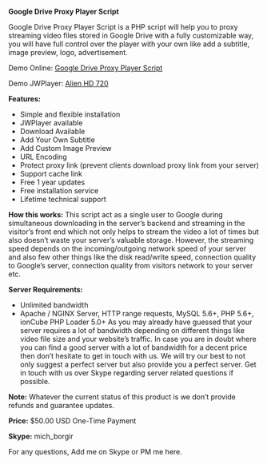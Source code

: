 <strong>Google Drive Proxy Player Script</strong>

Google Drive Proxy Player Script is a PHP script will help you to proxy streaming video files stored in Google Drive with a fully customizable way, you will have full control over the player with your own like add a subtitle, image preview, logo, advertisement.

Demo Online: <a target="_blank" href="http://gomovies8.ml/drive/">Google Drive Proxy Player Script</a>

Demo JWPlayer: <a target="_blank" href="http://gomovies8.ml/drive/play.php?url=d2w0NDhHS09qeS9SbGYrUlFkZGRseFRSV3d5SGFqSldweE5MVXBHSWdKczkxaW1qTFhRc0U3VFUvS0JUWGE1VA==&sub=https://filesonic.000webhostapp.com/drive/subs/Alien.720.en.srt&title=Alien%20HD%20720&cover=https://image.tmdb.org/t/p/original/kiDTjPmz12CnD0fuRl4OUamgLHO.jpg
">Alien HD 720</a>

<strong>Features:</strong>
- Simple and flexible installation
- JWPlayer available
- Download Available
- Add Your Own Subtitle
- Add Custom Image Preview
- URL Encoding
- Protect proxy link (prevent clients download proxy link from your server)
- Support cache link
- Free 1 year updates
- Free installation service
- Lifetime technical support

<strong>How this works:</strong> This script act as a single user to Google during simultaneous downloading in the server’s backend and streaming in the visitor’s front end which not only helps to stream the video a lot of times but also doesn’t waste your server’s valuable storage. However, the streaming speed depends on the incoming/outgoing network speed of your server and also few other things like the disk read/write speed, connection quality to Google’s server, connection quality from visitors network to your server etc.

<strong>Server Requirements:</strong>
- Unlimited bandwidth
- Apache / NGINX Server, HTTP range requests, MySQL 5.6+, PHP 5.6+, ionCube PHP Loader 5.0+
As you may already have guessed that your server requires a lot of bandwidth depending on different things like video file size and your website’s traffic. In case you are in doubt where you can find a good server with a lot of bandwidth for a decent price then don’t hesitate to get in touch with us. We will try our best to not only suggest a perfect server but also provide you a perfect server. Get in touch with us over Skype regarding server related questions if possible.

<strong>Note:</strong> Whatever the current status of this product is we don’t provide refunds and guarantee updates.


<strong>Price:</strong> $50.00 USD One-Time Payment

<strong>Skype:</strong> mich_borgir

For any questions, Add me on Skype or PM me here. 

